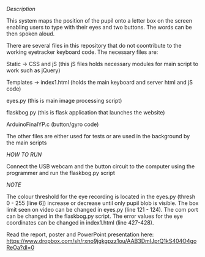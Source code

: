 *Description*

This system maps the position of the pupil onto a letter box on the screen enabling users to type with their eyes and two buttons.
The words can be then spoken aloud.

There are several files in this repository that do not coontribute to the working eyetracker keyboard code. 
The necessary files are:

Static -> CSS  and jS (this jS files holds necessary modules for main script to work such as jQuery)

Templates -> index1.html (holds the main keyboard and server html and jS code)

eyes.py (this is main image processing script)

flaskbog.py (this is flask application that launches the website)

ArduinoFinalYP.c (button/gyro code)

The other files are either used for tests or are used in the background by the main scripts

*HOW TO RUN*

Connect the USB webcam and the button circuit to the computer using the programmer and run the flaskbog.py script

*NOTE*

The colour threshold for the eye recording is located in the eyes.py (thresh 0 - 255 [line 6]) increase or decrease until only pupil blob is visible. 
The box limit seen on video can be changed in eyes.py (line 121 - 124).
The com port can be changed in the flaskbog.py script.
The error values for the eye coordinates can be changed in index1.html (line 427-428).

Read the report, poster and PowerPoint presentation here: 
https://www.dropbox.com/sh/rxno9jgkgpzz1ou/AAB3DmIJprQ1kS404O4goReOa?dl=0

